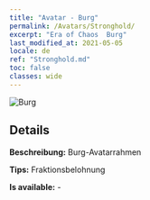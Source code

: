 ```yaml
---
title: "Avatar - Burg"
permalink: /Avatars/Stronghold/
excerpt: "Era of Chaos  Burg"
last_modified_at: 2021-05-05
locale: de
ref: "Stronghold.md"
toc: false
classes: wide
---
```

 ![Burg](/images/a/avatarFrame_4.png)

## Details

 **Beschreibung:** Burg-Avatarrahmen 

 **Tips:** Fraktionsbelohnung 

 **Is available:**  - 

